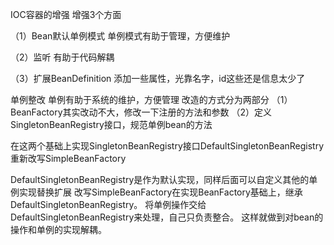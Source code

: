 IOC容器的增强
增强3个方面 

（1）Bean默认单例模式
单例模式有助于管理，方便维护

（2）监听
有助于代码解耦

（3）扩展BeanDefinition
添加一些属性，光靠名字，id这些还是信息太少了



单例整改
单例有助于系统的维护，方便管理
改造的方式分为两部分
（1）BeanFactory其实改动不大，修改一下注册的方法和参数
（2）定义SingletonBeanRegistry接口，规范单例bean的方法

在这两个基础上实现SingletonBeanRegistry接口DefaultSingletonBeanRegistry
重新改写SimpleBeanFactory

DefaultSingletonBeanRegistry是作为默认实现，同样后面可以自定义其他的单例实现替换扩展
改写SimpleBeanFactory在实现BeanFactory基础上，继承DefaultSingletonBeanRegistry。
将单例操作交给DefaultSingletonBeanRegistry来处理，自己只负责整合。
这样就做到对bean的操作和单例的实现解耦。